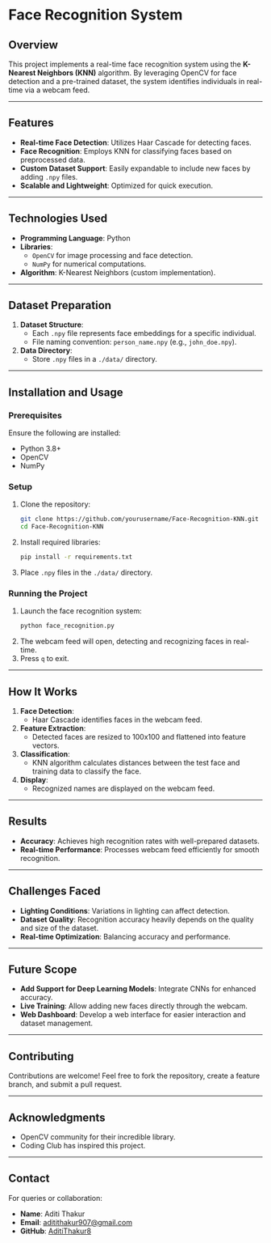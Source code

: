 # Face Recognition System

## Overview
This project implements a real-time face recognition system using the **K-Nearest Neighbors (KNN)** algorithm. By leveraging OpenCV for face detection and a pre-trained dataset, the system identifies individuals in real-time via a webcam feed.

---

## Features
- **Real-time Face Detection**: Utilizes Haar Cascade for detecting faces.
- **Face Recognition**: Employs KNN for classifying faces based on preprocessed data.
- **Custom Dataset Support**: Easily expandable to include new faces by adding `.npy` files.
- **Scalable and Lightweight**: Optimized for quick execution.

---

## Technologies Used
- **Programming Language**: Python
- **Libraries**:
  - `OpenCV` for image processing and face detection.
  - `NumPy` for numerical computations.
- **Algorithm**: K-Nearest Neighbors (custom implementation).

---

## Dataset Preparation
1. **Dataset Structure**:
   - Each `.npy` file represents face embeddings for a specific individual.
   - File naming convention: `person_name.npy` (e.g., `john_doe.npy`).
2. **Data Directory**:
   - Store `.npy` files in a `./data/` directory.

---

## Installation and Usage

### Prerequisites
Ensure the following are installed:
- Python 3.8+
- OpenCV
- NumPy

### Setup
1. Clone the repository:
   ```bash
   git clone https://github.com/yourusername/Face-Recognition-KNN.git
   cd Face-Recognition-KNN
   ```
2. Install required libraries:
   ```bash
   pip install -r requirements.txt
   ```
3. Place `.npy` files in the `./data/` directory.

### Running the Project
1. Launch the face recognition system:
   ```bash
   python face_recognition.py
   ```
2. The webcam feed will open, detecting and recognizing faces in real-time.
3. Press `q` to exit.

---

## How It Works
1. **Face Detection**:
   - Haar Cascade identifies faces in the webcam feed.
2. **Feature Extraction**:
   - Detected faces are resized to 100x100 and flattened into feature vectors.
3. **Classification**:
   - KNN algorithm calculates distances between the test face and training data to classify the face.
4. **Display**:
   - Recognized names are displayed on the webcam feed.

---

## Results
- **Accuracy**: Achieves high recognition rates with well-prepared datasets.
- **Real-time Performance**: Processes webcam feed efficiently for smooth recognition.

---

## Challenges Faced
- **Lighting Conditions**: Variations in lighting can affect detection.
- **Dataset Quality**: Recognition accuracy heavily depends on the quality and size of the dataset.
- **Real-time Optimization**: Balancing accuracy and performance.

---

## Future Scope
- **Add Support for Deep Learning Models**: Integrate CNNs for enhanced accuracy.
- **Live Training**: Allow adding new faces directly through the webcam.
- **Web Dashboard**: Develop a web interface for easier interaction and dataset management.

---

## Contributing
Contributions are welcome! Feel free to fork the repository, create a feature branch, and submit a pull request.

---


## Acknowledgments
- OpenCV community for their incredible library.
- Coding Club has inspired this project.

---

## Contact
For queries or collaboration:
- **Name**: Aditi Thakur
- **Email**: aditithakur907@gmail.com
- **GitHub**: [AditiThakur8](https://github.com/AditiThakur8)
